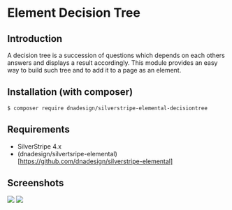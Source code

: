# Element Decision Tree

## Introduction

A decision tree is a succession of questions which depends on each others answers and displays a result accordingly.
This module provides an easy way to build such tree and to add it to a page as an element.

## Installation (with composer)

	$ composer require dnadesign/silverstripe-elemental-decisiontree

## Requirements

* SilverStripe 4.x
* (dnadesign/silvertsripe-elemental)[https://github.com/dnadesign/silverstripe-elemental]

## Screenshots

![](docs/en/_images/decisiontree-admin-screenshot.png)
![](docs/en/_images/decisiontree-frontend-example.png)
